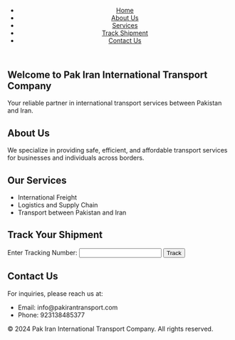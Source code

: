 <!DOCTYPE html>
<html lang="en">
<head>
  <meta charset="UTF-8">
  <meta name="viewport" content="width=device-width, initial-scale=1.0">
  <title>Pak Iran International Transport Company</title>
  <link rel="stylesheet" href="style.css">
</head>
<body>
  <header>
    <nav>
      <ul>
        <li><a href="#home">Home</a></li>
        <li><a href="#about">About Us</a></li>
        <li><a href="#services">Services</a></li>
        <li><a href="#track">Track Shipment</a></li>
        <li><a href="#contact">Contact Us</a></li>
      </ul>
    </nav>
  </header>

  <section id="home">
    <h1>Welcome to Pak Iran International Transport Company</h1>
    <p>Your reliable partner in international transport services between Pakistan and Iran.</p>
  </section>

  <section id="about">
    <h2>About Us</h2>
    <p>We specialize in providing safe, efficient, and affordable transport services for businesses and individuals across borders.</p>
  </section>

  <section id="services">
    <h2>Our Services</h2>
    <ul>
      <li>International Freight</li>
      <li>Logistics and Supply Chain</li>
      <li>Transport between Pakistan and Iran</li>
    </ul>
  </section>

  <section id="track">
    <h2>Track Your Shipment</h2>
    <form>
      <label for="tracking-number">Enter Tracking Number:</label>
      <input type="text" id="tracking-number" name="tracking-number">
      <button type="submit">Track</button>
    </form>
  </section>

  <section id="contact">
    <h2>Contact Us</h2>
    <p>For inquiries, please reach us at:</p>
    <ul>
      <li>Email: info@pakirantransport.com</li>
      <li>Phone: 923138485377</li>
    </ul>
  </section>

  <footer>
    <p>&copy; 2024 Pak Iran International Transport Company. All rights reserved.</p>
  </footer>
</body>
</html>
